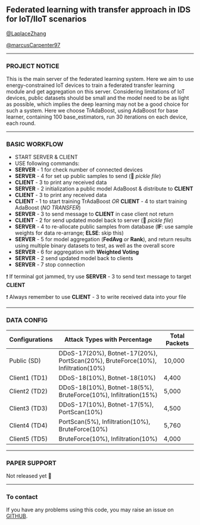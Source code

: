 ## Federated learning with transfer approach in IDS for IoT/IIoT scenarios

[@LaplaceZhang](https://github.com/LaplaceZhang) 

[@marcusCarpenter97](https://github.com/marcusCarpenter97)

***

### PROJECT NOTICE

This is the main server of the federated learning system. Here we aim to use energy-constrained IoT devices to 
train a federated transfer learning module and get aggregation on this server. Considering limitations of IoT 
devices, public datasets should be small and the model need to be as light as possible, which implies the deep
learning may not be a good choice for such a system. Here we choose TrAdaBoost, using AdaBoost for base learner,
containing 100 base_estimators, run 30 iterations on each device, each round.

***

### BASIC WORKFLOW

* START SERVER & CLIENT
* USE following commands:
* __SERVER__ - 1 for check number of connected devices
* __SERVER__ - 4 for set up public samples to send (:cucumber: *pickle file*)
* __CLIENT__ - 3 to print any received data
* __SERVER__ - 2 initialization a public model AdaBoost & distribute to __CLIENT__
* __CLIENT__ - 3 to print any received data 
* __CLIENT__ - 1 to start training TrAdaBoost _OR_  __CLIENT__ - 4 to start training AdaBoost (_NO TRANSFER_)
* __SERVER__ - 3 to send message to __CLIENT__ in case client not return
* __CLIENT__ - 2 for send updated model back to server (:cucumber: *pickle file*)
* __SERVER__ - 4 to re-allocate public samples from database (__IF__: use sample weights for data re-arrange; __ELSE__: skip this)
* __SERVER__ - 5 for model aggregation (__FedAvg__ *or* __Rank__), and return results using multiple binary datasets to test, as well as the overall score
* __SERVER__ - 6 for aggregation with __Weighted Voting__
* __SERVER__ - 2 send updated model back to clients
* __SERVER__ - 7 stop connection

:exclamation: If terminal got jammed, try use __SERVER__ - 3 to send text message to target __CLIENT__

:exclamation: Always remember to use __CLIENT__ - 3 to write received data into your file

***
### DATA CONFIG 

| Configurations | Attack Types with Percentage                                               | Total Packets |
|----------------|----------------------------------------------------------------------------|---------------|
| Public (SD)    | DDoS-17(20%), Botnet-17(20%), PortScan(20%),  BruteForce(10%), Infiltration(10%) | 10,000        |
| Client1 (TD1)  | DDoS-18(10%), Botnet-18(10%)                                                     | 4,400         |
| Client2 (TD2)  | DDoS-18(10%), Botnet-18(5%), BruteForce(10%), Infiltration(15%)                   | 5,000         |
| Client3 (TD3)  | DDoS-17(10%), Botnet-17(5%), PortScan(10%)                                        | 4,500         |
| Client4 (TD4)  | PortScan(5%), Infiltration(10%), BruteForce(10%)                           | 5,760         |
| Client5 (TD5)  | BruteForce(10%), Infiltration(10%)                                         | 4,000         |


***

### PAPER SUPPORT

Not released yet :no_entry_sign:

***

### To contact

If you have any problems using this code, you may raise an issue on [GITHUB](https://github.com/LaplaceZhang/FedTradaBoost).
